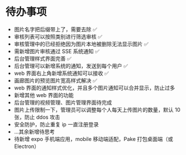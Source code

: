 # 待办事项

- 图片名字把后缀带上了，需要去除 ✅
- 审核列表可以按照类别进行筛选审核 ✅
- 审核管理中的已经拒绝因为图片本地被删除无法显示图片 ✅
- 需新增图片审核通过 SSE 系统通知 ✅
- 后台管理样式界面完善 ✅
- 后台管理可以新增系统的通知，发送到每个用户 ✅
- web 界面右上角新增系统通知可以接收 ✅
- 画廊图片的预览图片宽高样式解决 ✅
- web 界面的通知样式优化，并且多个图片通知可以合并显示，防止过多
- 新增其他 web 界面的功能
- 后台管理的视频管理、图片管理界面待完成
- 图片上传限制一下，管理员可以调整每个人每天上传图片的数量，默认 10 张，防止 ddos 攻击
- 安全防护，防止重复 ip 一直注册登录
- ...其余新增待思考
- 待新增 expo 手机端应用，mobile 移动端适配，Pake 打包桌面端（或 Electron）
